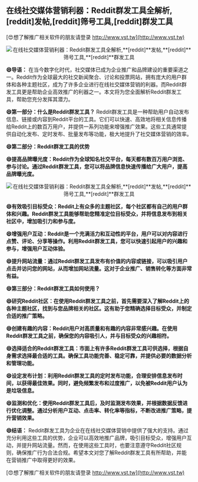 ## **在线社交媒体营销利器：Reddit群发工具全解析,**[reddit]**发帖,**[reddit]**筛号工具,**[reddit]**群发工具**

[😍想了解推广相关软件的朋友请登录 http://www.vst.tw](http://www.vst.tw)

 <center><img src="https://vst.tw/MP4/tuiguang/png/7.png" alt="在线社交媒体营销利器：Reddit群发工具全解析,**[reddit]**发帖,**[reddit]**筛号工具,**[reddit]**群发工具"></center>

**😄导语：**
在当今数字化时代，社交媒体已成为企业推广和品牌建设的重要渠道之一。Reddit作为全球最大的社交新闻聚合、讨论和投票网站，拥有庞大的用户群体和各种主题社区，成为了许多企业进行在线社交媒体营销的利器。而Reddit群发工具更是帮助企业高效推广的利器之一。本文将为您全面解析Reddit群发工具，帮助您充分发挥其潜力。

**😄第一部分：什么是Reddit群发工具？**
Reddit群发工具是一种帮助用户自动发布信息、链接或内容到Reddit平台的工具。它们可以快速、高效地将相关信息传播给Reddit上的数百万用户，并提供一系列功能来增强推广效果。这些工具通常提供自动化发布、定时发布、批量发布等功能，极大地提升了社交媒体营销的效率。

**😄第二部分：Reddit群发工具的优势**

**😄提高品牌曝光度：Reddit作为全球知名社交平台，每天都有数百万用户浏览、参与讨论。通过Reddit群发工具，您可以将品牌信息快速传播给广大用户，提高品牌曝光度。**

 <center><img src="https://vst.tw/MP4/tuiguang/png/5.png" alt="在线社交媒体营销利器：Reddit群发工具全解析,**[reddit]**发帖,**[reddit]**筛号工具,**[reddit]**群发工具"></center>

**😄有效吸引目标受众：Reddit上有众多的主题社区，每个社区都有自己的用户群体和兴趣。Reddit群发工具能够帮助您精准定位目标受众，并将信息发布到相关社区中，增加吸引力和参与度。**

**😄增强用户互动：Reddit是一个充满活力和互动性的平台，用户可以对内容进行点赞、评论、分享等操作。利用Reddit群发工具，您可以快速引起用户的兴趣和参与，增强用户互动体验。**

**😄提升网站流量：通过Reddit群发工具发布有价值的内容或链接，可以吸引用户点击并访问您的网站，从而增加网站流量。这对于企业推广、销售转化等方面非常有益。**

**😄第三部分：Reddit群发工具如何使用？**

**😄研究Reddit社区：在使用Reddit群发工具之前，首先需要深入了解Reddit上的各种主题社区，找到与您品牌相关的社区。这有助于您精确选择目标受众，并制定合适的推广策略。**

**😄创建有趣的内容：Reddit用户对高质量和有趣的内容非常感兴趣。在使用Reddit群发工具之前，确保您的内容吸引人，并与目标受众的兴趣相符。**

**😄选择适合的Reddit群发工具：市面上有许多Reddit群发工具可供选择，根据自身需求选择最合适的工具。确保工具功能完善、稳定可靠，并提供必要的数据分析和管理功能。**

**😄设定发布计划：利用Reddit群发工具的定时发布功能，合理安排信息发布时间，以获得最佳效果。同时，避免频繁发布和过度推广，以免被Reddit用户认为是垃圾信息。**

**😄监测和优化：使用Reddit群发工具后，及时监测发布效果，并根据数据反馈进行优化调整。通过分析用户互动、点击率、转化率等指标，不断改进推广策略，提升营销效果。**

**😄结语：**
Reddit群发工具为企业在在线社交媒体营销中提供了强大的支持。通过充分利用这些工具的优势，企业可以高效地推广品牌，吸引目标受众，增强用户互动，并提升网站流量。然而，在使用这些工具时，也要注意遵守Reddit社区规则，确保推广行为合法合规。希望本文对您了解Reddit群发工具有所帮助，并能在营销推广中取得更好的效果。

[😍想了解推广相关软件的朋友请登录 http://www.vst.tw](http://www.vst.tw)



